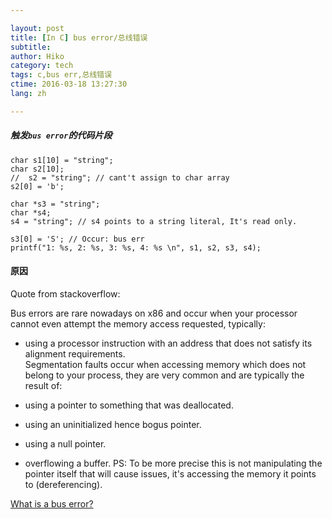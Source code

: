 ```yaml
---

layout: post  
title: [In C] bus error/总线错误
subtitle:   
author: Hiko  
category: tech  
tags: c,bus err,总线错误  
ctime: 2016-03-18 13:27:30  
lang: zh  

---
```


##### 触发`bus error`的代码片段  


	char s1[10] = "string";
	char s2[10];
	//	s2 = "string"; // cant't assign to char array  
	s2[0] = 'b';

	char *s3 = "string";
	char *s4;
	s4 = "string"; // s4 points to a string literal, It's read only.

	s3[0] = 'S'; // Occur: bus err
	printf("1: %s, 2: %s, 3: %s, 4: %s \n", s1, s2, s3, s4);


#### 原因

Quote from stackoverflow:


Bus errors are rare nowadays on x86 and occur when your processor cannot even attempt the memory access requested, typically:

 - using a processor instruction with an address that does not satisfy its alignment requirements.  
Segmentation faults occur when accessing memory which does not belong to your process, they are very common and are typically the result of:

 - using a pointer to something that was deallocated.
 - using an uninitialized hence bogus pointer.
 - using a null pointer.
 - overflowing a buffer.
PS: To be more precise this is not manipulating the pointer itself that will cause issues, it's accessing the memory it points to (dereferencing).

[What is a bus error?](http://stackoverflow.com/a/212585/2398826)


